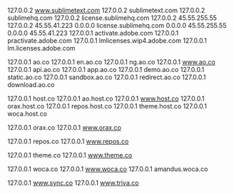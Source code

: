 127.0.0.2 www.sublimetext.com
127.0.0.2 sublimetext.com
127.0.0.2 sublimehq.com
127.0.0.2 license.sublimehq.com
127.0.0.2 45.55.255.55
127.0.0.2 45.55.41.223
0.0.0.0 license.sublimehq.com
0.0.0.0 45.55.255.55
0.0.0.0 45.55.41.223
127.0.0.1                   activate.adobe.com
127.0.0.1                   practivate.adobe.com
127.0.0.1                   lmlicenses.wip4.adobe.com
127.0.0.1                   lm.licenses.adobe.com

127.0.0.1 ao.co
127.0.0.1 en.ao.co
127.0.0.1 ng.ao.co
127.0.0.1 www.ao.co
127.0.0.1 api.ao.co
127.0.0.1 app.ao.co
127.0.0.1 demo.ao.co
127.0.0.1 static.ao.co
127.0.0.1 sandbox.ao.co
127.0.0.1 redirect.ao.co
127.0.0.1 download.ao.co

127.0.0.1 host.co
127.0.0.1 ao.host.co
127.0.0.1 www.host.co
127.0.0.1 orax.host.co
127.0.0.1 repos.host.co
127.0.0.1 theme.host.co
127.0.0.1 woca.host.co


127.0.0.1 orax.co
127.0.0.1 www.orax.co

127.0.0.1 repos.co
127.0.0.1 www.repos.co

127.0.0.1 theme.co
127.0.0.1 www.theme.co

127.0.0.1 woca.co
127.0.0.1 www.woca.co
127.0.0.1 amandus.woca.co

127.0.0.1 www.sync.co
127.0.0.1 www.triva.co